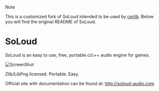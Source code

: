 > [!NOTE]
> This is a customized fork of SoLoud intended to be used by [cerlib](https://github.com/cemderv/cerlib).
> Below you will find the original README of SoLoud.

SoLoud
======

SoLoud is an easy to use, free, portable c/c++ audio engine for games.

![ScreenShot](https://raw.github.com/jarikomppa/soloud/master/soloud.png)

Zlib/LibPng licensed. Portable. Easy.

Official site with documentation can be found at:
 http://soloud-audio.com
